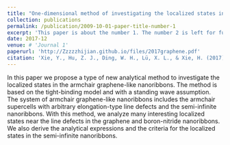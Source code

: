 ```yaml
---
title: "One-dimensional method of investigating the localized states in armchair graphene-like nanoribbons with defects"
collection: publications
permalink: /publication/2009-10-01-paper-title-number-1
excerpt: 'This paper is about the number 1. The number 2 is left for future work.'
date: 2017-12
venue: # 'Journal 1'
paperurl: 'http://Zzzzzhijian.github.io/files/2017graphene.pdf'
citation: 'Xie, Y., Hu, Z. J., Ding, W. H., Lü, X. L., & Xie, H. (2017). One-dimensional method of investigating the localized states in armchair graphene-like nanoribbons with defects. Chinese Physics B, 26(12), 127310.'
---
```


In this paper we propose a type of new analytical method to investigate the localized states in the armchair graphene-like nanoribbons. The method is based on the tight-binding model and with a standing wave assumption. The system of armchair graphene-like nanoribbons includes the armchair supercells with arbitrary elongation-type line defects and the semi-infinite nanoribbons. With this method, we analyze many interesting localized states near the line defects in the graphene and boron-nitride nanoribbons. We also derive the analytical expressions and the criteria for the localized states in the semi-infinite nanoribbons.

